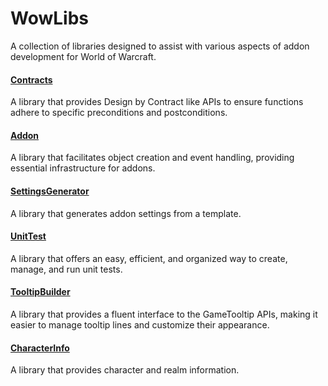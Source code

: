 # WowLibs

A collection of libraries designed to assist with various aspects of addon development for World of Warcraft.

#### [Contracts](https://github.com/eyal-wow-addons/Contracts)

A library that provides Design by Contract like APIs to ensure functions adhere to specific preconditions and postconditions.

#### [Addon](https://github.com/eyal-wow-addons/Addon)

A library that facilitates object creation and event handling, providing essential infrastructure for addons.

#### [SettingsGenerator](https://github.com/eyal-wow-addons/SettingsGenerator)

A library that generates addon settings from a template.

#### [UnitTest](https://github.com/eyal-wow-addons/UnitTest)

A library that offers an easy, efficient, and organized way to create, manage, and run unit tests.

#### [TooltipBuilder](https://github.com/eyal-wow-addons/TooltipBuilder)

A library that provides a fluent interface to the GameTooltip APIs, making it easier to manage tooltip lines and customize their appearance.

#### [CharacterInfo](https://github.com/eyal-wow-addons/CharacterInfo)

A library that provides character and realm information.






